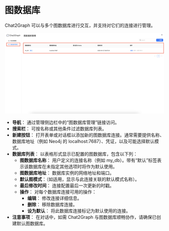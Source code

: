 # 图数据库

Chat2Graph 可以与多个图数据库进行交互，并支持对它们的连接进行管理。

![](../../../img/graph-db-management-cn.png)

+ **导航**： 通过管理侧边栏中的“图数据库管理”链接访问。
+ **搜索栏**： 可按名称或其他条件过滤数据库列表。
+ **新建按钮**： 打开表单或对话框以添加新的图数据库连接。通常需要提供名称、数据库地址（例如 Neo4j 的 localhost:7687）、凭证，以及可能选择默认模式。
+ **数据库列表**： 以表格形式显示已配置的图数据库，包含以下列：
    - **图数据库名称**： 用户定义的连接名称（例如 my_db）。带有“默认”标签表示该数据库在未指定其他选项时将作为默认使用。
    - **图数据库地址**： 数据库实例的网络地址和端口。
    - **默认图模式**：（如适用，显示与此连接关联的默认模式名称）。
    - **最后修改时间**： 连接配置最后一次更新的时戳。
    - **操作**： 对每个数据库连接可用的操作：
        * **编辑**： 修改连接详细信息。
        * **删除**： 移除数据库连接。
        * **设为默认**： 将此数据库连接标记为默认使用的连接。
+ **注意事项**： 在对话中，如需 Chat2Graph 与图数据库顺畅协作，请确保已创建默认图数据库。